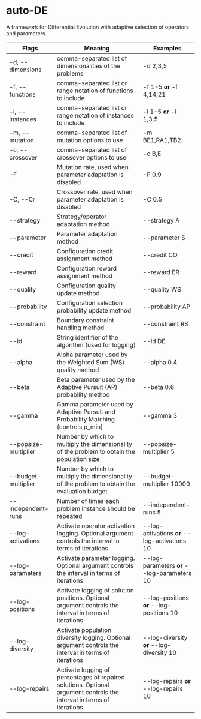 # auto-DE
A framework for Differential Evolution with adaptive selection of operators and parameters.

| Flags | Meaning | Examples | 
|-------|---------|---------|
| -d, --dimensions | comma-separated list of dimensionalities of the problems | -d 2,3,5|
| -f, --functions | comma-separated list or range notation of functions to include | -f 1-5 **or** -f 4,14,21|
| -i, --instances | comma-separated list or range notation of instances to include | -i 1-5 **or** -i 1,3,5 |
| -m, --mutation | comma-separated list of mutation options to use | -m BE1,RA1,TB2 |
| -c, --crossover | comma-separated list of crossover options to use | -c B,E |
| -F | Mutation rate, used when parameter adaptation is disabled | -F 0.9 |
| -C, --Cr | Crossover rate, used when parameter adaptation is disabled | -C 0.5 |
| --strategy | Strategy/operator adaptation method | --strategy A | 
| --parameter | Parameter adaptation method | --parameter S |
| --credit | Configuration credit assignment method | --credit CO |
| --reward | Configuration reward assignment method | --reward ER |
| --quality | Configuration quality update method | --quality WS |
| --probability | Configuration selection probability update method | --probability AP |
| --constraint | Boundary constraint handling method | --constraint RS |
| --id | String identifier of the algorithm (used for logging) | --id DE |
| --alpha | Alpha parameter used by the Weighted Sum (WS) quality method | --alpha 0.4 |
| --beta | Beta parameter used by the Adaptive Pursuit (AP) probability method | --beta 0.6 |
| --gamma | Gamma parameter used by Adaptive Pursuit and Probability Matching (controls p_min) | --gamma 3 |
| --popsize-multiplier | Number by which to multiply the dimensionality of the problem to obtain the population size | --popsize-multiplier 5 |
| --budget-multiplier | Number by which to multiply the dimensionality of the problem to obtain the evaluation budget | --budget-multiplier 10000 |
| --independent-runs | Number of times each problem instance should be repeated | --independent-runs 5 |
| --log-activations | Activate operator activation logging. Optional argument controls the interval in terms of iterations | --log-activations **or** --log-activations 10 |
| --log-parameters | Activate parameter logging. Optional argument controls the interval in terms of iterations | --log-parameters **or** --log-parameters 10 |
| --log-positions | Activate logging of solution positions. Optional argument controls the interval in terms of iterations | --log-positions **or** --log-positions 10 |
| --log-diversity | Activate population diversity logging. Optional argument controls the interval in terms of iterations | --log-diversity **or** --log-diversity 10 |
| --log-repairs | Activate logging of percentages of repaired solutions. Optional argument controls the interval in terms of iterations | --log-repairs **or** --log-repairs 10 |
